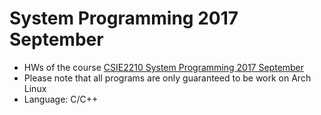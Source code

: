 # System Programming 2017 September
* HWs of the course [CSIE2210	System Programming 2017 September](https://systemprogrammingatntu.github.io/)
* Please note that all programs are only guaranteed to be work on Arch Linux
* Language: C/C++
